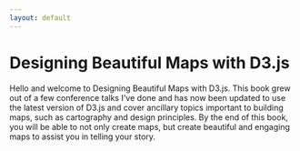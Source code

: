 ```yaml
---
layout: default
---
```


# Designing Beautiful Maps with D3.js

Hello and welcome to Designing Beautiful Maps with D3.js. This book grew out of
a few conference talks I've done and has now been updated to use the latest
version of D3.js and cover ancillary topics important to building maps, such as
cartography and design principles. By the end of this book, you will be able to
not only create maps, but create beautiful and engaging maps to assist you in
telling your story.
